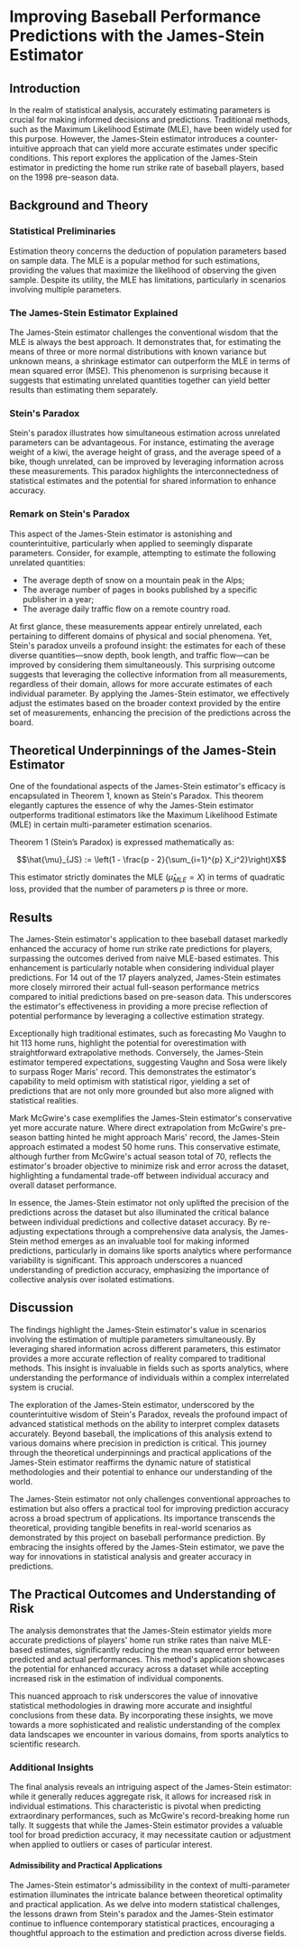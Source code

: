 # Improving Baseball Performance Predictions with the James-Stein Estimator

## Introduction

In the realm of statistical analysis, accurately estimating parameters is crucial for making informed decisions and predictions. Traditional methods, such as the Maximum Likelihood Estimate (MLE), have been widely used for this purpose. However, the James-Stein estimator introduces a counter-intuitive approach that can yield more accurate estimates under specific conditions. This report explores the application of the James-Stein estimator in predicting the home run strike rate of baseball players, based on the 1998 pre-season data.

## Background and Theory

### Statistical Preliminaries

Estimation theory concerns the deduction of population parameters based on sample data. The MLE is a popular method for such estimations, providing the values that maximize the likelihood of observing the given sample. Despite its utility, the MLE has limitations, particularly in scenarios involving multiple parameters.

### The James-Stein Estimator Explained

The James-Stein estimator challenges the conventional wisdom that the MLE is always the best approach. It demonstrates that, for estimating the means of three or more normal distributions with known variance but unknown means, a shrinkage estimator can outperform the MLE in terms of mean squared error (MSE). This phenomenon is surprising because it suggests that estimating unrelated quantities together can yield better results than estimating them separately.

### Stein's Paradox

Stein's paradox illustrates how simultaneous estimation across unrelated parameters can be advantageous. For instance, estimating the average weight of a kiwi, the average height of grass, and the average speed of a bike, though unrelated, can be improved by leveraging information across these measurements. This paradox highlights the interconnectedness of statistical estimates and the potential for shared information to enhance accuracy.

### Remark on Stein's Paradox

This aspect of the James-Stein estimator is astonishing and counterintuitive, particularly when applied to seemingly disparate parameters. Consider, for example, attempting to estimate the following unrelated quantities:

- The average depth of snow on a mountain peak in the Alps;
- The average number of pages in books published by a specific publisher in a year;
- The average daily traffic flow on a remote country road.

At first glance, these measurements appear entirely unrelated, each pertaining to different domains of physical and social phenomena. Yet, Stein's paradox unveils a profound insight: the estimates for each of these diverse quantities—snow depth, book length, and traffic flow—can be improved by considering them simultaneously. This surprising outcome suggests that leveraging the collective information from all measurements, regardless of their domain, allows for more accurate estimates of each individual parameter. By applying the James-Stein estimator, we effectively adjust the estimates based on the broader context provided by the entire set of measurements, enhancing the precision of the predictions across the board.

## Theoretical Underpinnings of the James-Stein Estimator

One of the foundational aspects of the James-Stein estimator's efficacy is encapsulated in Theorem 1, known as Stein's Paradox. This theorem elegantly captures the essence of why the James-Stein estimator outperforms traditional estimators like the Maximum Likelihood Estimate (MLE) in certain multi-parameter estimation scenarios.

Theorem 1 (Stein’s Paradox) is expressed mathematically as:

$$\hat{\mu}_{JS} := \left(1 - \frac{p - 2}{\sum_{i=1}^{p} X_i^2}\right)X$$

This estimator strictly dominates the MLE $(\hat{\mu}_{MLE} = X)$ in terms of quadratic loss, provided that the number of parameters $p$ is three or more.

## Results

The James-Stein estimator's application to thee baseball dataset markedly enhanced the accuracy of home run strike rate predictions for players, surpassing the outcomes derived from naive MLE-based estimates. This enhancement is particularly notable when considering individual player predictions. For 14 out of the 17 players analyzed, James-Stein estimates more closely mirrored their actual full-season performance metrics compared to initial predictions based on pre-season data. This underscores the estimator's effectiveness in providing a more precise reflection of potential performance by leveraging a collective estimation strategy.

Exceptionally high traditional estimates, such as forecasting Mo Vaughn to hit 113 home runs, highlight the potential for overestimation with straightforward extrapolative methods. Conversely, the James-Stein estimator tempered expectations, suggesting Vaughn and Sosa were likely to surpass Roger Maris' record. This demonstrates the estimator's capability to meld optimism with statistical rigor, yielding a set of predictions that are not only more grounded but also more aligned with statistical realities.

Mark McGwire's case exemplifies the James-Stein estimator's conservative yet more accurate nature. Where direct extrapolation from McGwire's pre-season batting hinted he might approach Maris' record, the James-Stein approach estimated a modest 50 home runs. This conservative estimate, although further from McGwire's actual season total of 70, reflects the estimator's broader objective to minimize risk and error across the dataset, highlighting a fundamental trade-off between individual accuracy and overall dataset performance.

In essence, the James-Stein estimator not only uplifted the precision of the predictions across the dataset but also illuminated the critical balance between individual predictions and collective dataset accuracy. By re-adjusting expectations through a comprehensive data analysis, the James-Stein method emerges as an invaluable tool for making informed predictions, particularly in domains like sports analytics where performance variability is significant. This approach underscores a nuanced understanding of prediction accuracy, emphasizing the importance of collective analysis over isolated estimations.

## Discussion

The findings highlight the James-Stein estimator's value in scenarios involving the estimation of multiple parameters simultaneously. By leveraging shared information across different parameters, this estimator provides a more accurate reflection of reality compared to traditional methods. This insight is invaluable in fields such as sports analytics, where understanding the performance of individuals within a complex interrelated system is crucial.

The exploration of the James-Stein estimator, underscored by the counterintuitive wisdom of Stein's Paradox, reveals the profound impact of advanced statistical methods on the ability to interpret complex datasets accurately. Beyond baseball, the implications of this analysis extend to various domains where precision in prediction is critical. This journey through the theoretical underpinnings and practical applications of the James-Stein estimator reaffirms the dynamic nature of statistical methodologies and their potential to enhance our understanding of the world.

The James-Stein estimator not only challenges conventional approaches to estimation but also offers a practical tool for improving prediction accuracy across a broad spectrum of applications. Its importance transcends the theoretical, providing tangible benefits in real-world scenarios as demonstrated by this project on baseball performance prediction. By embracing the insights offered by the James-Stein estimator, we pave the way for innovations in statistical analysis and greater accuracy in predictions.

## The Practical Outcomes and Understanding of Risk

The analysis demonstrates that the James-Stein estimator yields more accurate predictions of players' home run strike rates than naive MLE-based estimates, significantly reducing the mean squared error between predicted and actual performances. This method's application showcases the potential for enhanced accuracy across a dataset while accepting increased risk in the estimation of individual components.

This nuanced approach to risk underscores the value of innovative statistical methodologies in drawing more accurate and insightful conclusions from these data. By incorporating these insights, we move towards a more sophisticated and realistic understanding of the complex data landscapes we encounter in various domains, from sports analytics to scientific research.

### Additional Insights

The final analysis reveals an intriguing aspect of the James-Stein estimator: while it generally reduces aggregate risk, it allows for increased risk in individual estimations. This characteristic is pivotal when predicting extraordinary performances, such as McGwire's record-breaking home run tally. It suggests that while the James-Stein estimator provides a valuable tool for broad prediction accuracy, it may necessitate caution or adjustment when applied to outliers or cases of particular interest.

#### Admissibility and Practical Applications

The James-Stein estimator's admissibility in the context of multi-parameter estimation illuminates the intricate balance between theoretical optimality and practical application. As we delve into modern statistical challenges, the lessons drawn from Stein's paradox and the James-Stein estimator continue to influence contemporary statistical practices, encouraging a thoughtful approach to the estimation and prediction across diverse fields.

